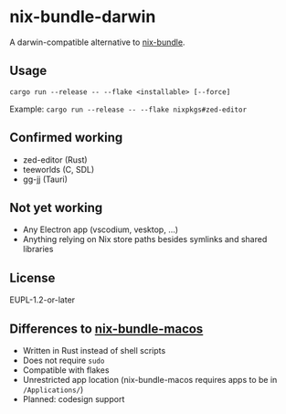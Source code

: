 # nix-bundle-darwin

A darwin-compatible alternative to [nix-bundle](https://github.com/nix-community/nix-bundle).

## Usage

```
cargo run --release -- --flake <installable> [--force]
```

Example: `cargo run --release -- --flake nixpkgs#zed-editor`

## Confirmed working

- zed-editor (Rust)
- teeworlds (C, SDL)
- gg-jj (Tauri)

## Not yet working

- Any Electron app (vscodium, vesktop, ...)
- Anything relying on Nix store paths besides symlinks and shared libraries

## License

EUPL-1.2-or-later

## Differences to [nix-bundle-macos](https://github.com/ariutta/nix-bundle-macos)

- Written in Rust instead of shell scripts
- Does not require `sudo`
- Compatible with flakes
- Unrestricted app location (nix-bundle-macos requires apps to be in `/Applications/`)
- Planned: codesign support

